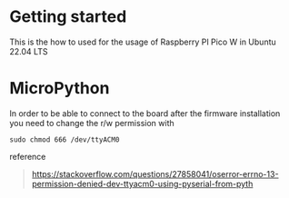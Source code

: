 # Getting started

This is the how to used for the usage of Raspberry PI Pico W in Ubuntu 22.04 LTS

# MicroPython

In order to be able to connect to the board after the firmware installation you need to change the r/w permission with

```
sudo chmod 666 /dev/ttyACM0
```

reference
>https://stackoverflow.com/questions/27858041/oserror-errno-13-permission-denied-dev-ttyacm0-using-pyserial-from-pyth
